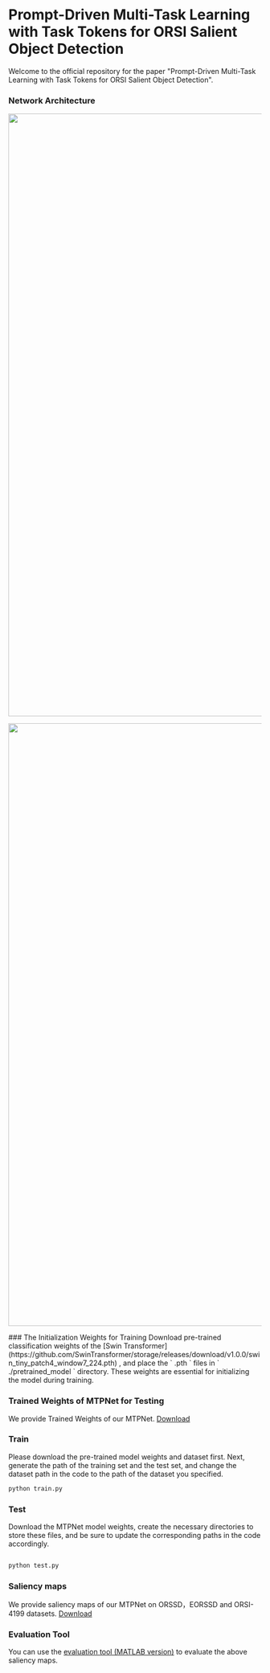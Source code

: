 # Prompt-Driven Multi-Task Learning with Task Tokens for ORSI Salient Object Detection

Welcome to the official repository for the paper "Prompt-Driven Multi-Task Learning with Task Tokens for ORSI Salient Object Detection".

### Network Architecture

<p align="center">
<img src="https://huggingface.co/JXUST317/MTPNet/resolve/main/assets/MTPNet.png"  width="1200">
</p>

<p align="center">
<img src="https://huggingface.co/mit-han-lab/dc-ae-f64c128-in-1.0/resolve/main/assets/dc_ae_sana.jpg"  width="1200">
</p>
### The Initialization Weights for Training
Download pre-trained classification weights of the [Swin Transformer](https://github.com/SwinTransformer/storage/releases/download/v1.0.0/swin_tiny_patch4_window7_224.pth) , and place the ` .pth ` files in ` ./pretrained_model ` directory. These weights are essential for initializing the model during training.

### Trained Weights of MTPNet for Testing
We provide Trained Weights of our MTPNet.
[Download](https://pan.baidu.com/s/1It1POLIDvCxVIaY0i7aSuw&pwd=axtm)

### Train
Please download the pre-trained model weights and dataset first. Next, generate the path of the training set and the test set, and change the dataset path in the code to the path of the dataset you specified.

~~~python
python train.py
~~~

### Test
Download the MTPNet model weights, create the necessary directories to store these files, and be sure to update the corresponding paths in the code accordingly. 

~~~python

python test.py

~~~

### Saliency maps
We provide saliency maps of our MTPNet on ORSSD，EORSSD and ORSI-4199 datasets.
[Download](https://pan.baidu.com/s/1HmODLC5U-iUHu8LAz4Z1Mg&pwd=gfs9)

### Evaluation Tool
You can use the [evaluation tool (MATLAB version)](https://github.com/MathLee/MatlabEvaluationTools) to evaluate the above saliency maps.
